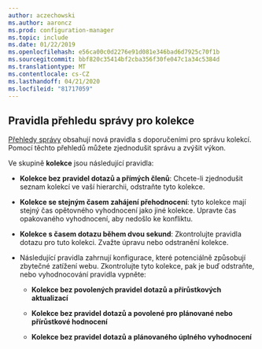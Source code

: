 ```yaml
---
author: aczechowski
ms.author: aaroncz
ms.prod: configuration-manager
ms.topic: include
ms.date: 01/22/2019
ms.openlocfilehash: e56ca00c0d2276e91d081e346bad6d7925c70f1b
ms.sourcegitcommit: bbf820c35414bf2cba356f30fe047c1a34c5384d
ms.translationtype: MT
ms.contentlocale: cs-CZ
ms.lasthandoff: 04/21/2020
ms.locfileid: "81717059"
---
```

## <a name="management-insight-rules-for-collections"></a><a name="bkmk_micoll"></a>Pravidla přehledu správy pro kolekce
<!--3555752-->

[Přehledy správy](../../../../servers/manage/management-insights.md) obsahují nová pravidla s doporučeními pro správu kolekcí. Pomocí těchto přehledů můžete zjednodušit správu a zvýšit výkon. 


Ve skupině **kolekce** jsou následující pravidla:

- **Kolekce bez pravidel dotazů a přímých členů**: Chcete-li zjednodušit seznam kolekcí ve vaší hierarchii, odstraňte tyto kolekce.  

- **Kolekce se stejným časem zahájení přehodnocení**: tyto kolekce mají stejný čas opětovného vyhodnocení jako jiné kolekce. Upravte čas opakovaného vyhodnocení, aby nedošlo ke konfliktu.  

- **Kolekce s časem dotazu během dvou sekund**: Zkontrolujte pravidla dotazu pro tuto kolekci. Zvažte úpravu nebo odstranění kolekce.

- Následující pravidla zahrnují konfigurace, které potenciálně způsobují zbytečné zatížení webu. Zkontrolujte tyto kolekce, pak je buď odstraňte, nebo vyhodnocování pravidla vypněte:  

    - **Kolekce bez povolených pravidel dotazů a přírůstkových aktualizací**  

    - **Kolekce bez pravidel dotazů a povolené pro plánované nebo přírůstkové hodnocení**  

    - **Kolekce bez pravidel dotazů a plánovaného úplného vyhodnocení**  

